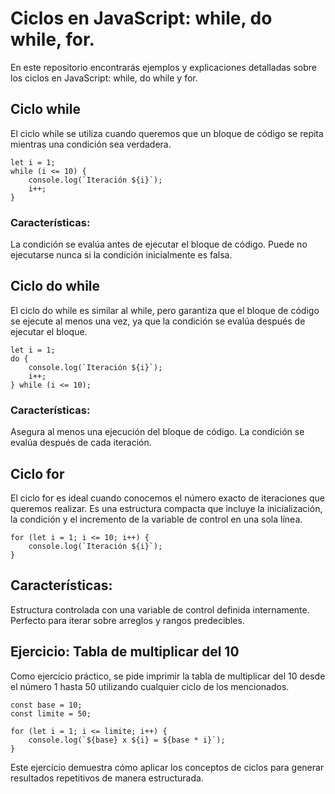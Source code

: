 # Ciclos en JavaScript: while, do while, for.
En este repositorio encontrarás ejemplos y explicaciones detalladas sobre los ciclos en JavaScript: while, do while y for.

## Ciclo while
El ciclo while se utiliza cuando queremos que un bloque de código se repita mientras una condición sea verdadera.

~~~~
let i = 1;
while (i <= 10) {
    console.log(`Iteración ${i}`);
    i++;
}
~~~~

### Características:
La condición se evalúa antes de ejecutar el bloque de código.
Puede no ejecutarse nunca si la condición inicialmente es falsa.

## Ciclo do while
El ciclo do while es similar al while, pero garantiza que el bloque de código se ejecute al menos una vez, ya que la condición se evalúa después de ejecutar el bloque.

~~~~
let i = 1;
do {
    console.log(`Iteración ${i}`);
    i++;
} while (i <= 10);
~~~~

### Características:
Asegura al menos una ejecución del bloque de código.
La condición se evalúa después de cada iteración.

## Ciclo for
El ciclo for es ideal cuando conocemos el número exacto de iteraciones que queremos realizar. Es una estructura compacta que incluye la inicialización, la condición y el incremento de la variable de control en una sola línea.

~~~~
for (let i = 1; i <= 10; i++) {
    console.log(`Iteración ${i}`);
}
~~~~

## Características:
Estructura controlada con una variable de control definida internamente.
Perfecto para iterar sobre arreglos y rangos predecibles.

## Ejercicio: Tabla de multiplicar del 10
Como ejercicio práctico, se pide imprimir la tabla de multiplicar del 10 desde el número 1 hasta 50 utilizando cualquier ciclo de los mencionados.

~~~~
const base = 10;
const limite = 50;

for (let i = 1; i <= limite; i++) {
    console.log(`${base} x ${i} = ${base * i}`);
}
~~~~
Este ejercicio demuestra cómo aplicar los conceptos de ciclos para generar resultados repetitivos de manera estructurada.


